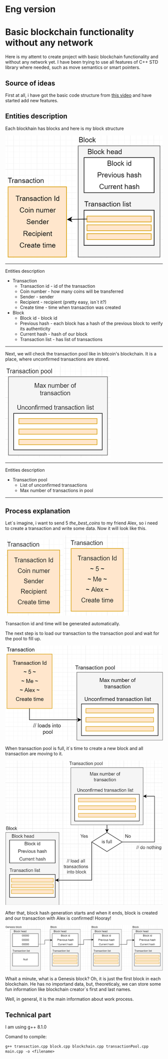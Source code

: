 # Eng version
# Basic blockchain functionality without any network

Here is my attemt to create project with basic blockchain functionality and without any network yet. I have been trying to use all features of C++ STD library where needed, such as move semantics or smart pointers.

## Source of ideas

First at all, i have got the basic code structure from 
[this video](https://www.youtube.com/watch?v=2VDQeQfh4Hs&t=769s) and have started add new features.


## Entities description 

Each blockhain has blocks and here is my block structure 

![block](screenshots/block.png)​

---
Entities description

- Transaction
  - Transaction id - id of the transaction
  - Coin number - how many coins will be transferred 
  - Sender - sender
  - Recipient - recipient (pretty easy, isn`t it?)
  - Create time - time when transaction was created
- Block
  - Block id - block id
  - Previous hash - each block has a hash of the previous block to verify its authenticity
  - Current hash - hash of our block
  - Transaction list - has list of transactions
 
---

Next, we will check the transaction pool like in bitcoin's blockchain. It is a place, where unconfirmed transactions are stored.

![transaction pool](screenshots/transact_pool.png)​

---
Entities description

- Transaction pool
  - List of unconfirmed transactions
  - Max number of transactions in pool 

---

## Process explanation

Let`s imagine, i want to send 5 *the_best_coins* to my friend Alex, so i need to create a transaction and write some data. Now it will look like this.

![transaction pool original](screenshots/transaction_orig.png)​
![transaction pool](screenshots/transact_example.png)​

Transaction id and time will be generated automatically.

The next step is to load our transaction to the transaction pool and wait for the pool to fill up.


![load transaction into pool](screenshots/loading_transaction.png)​

When transaction pool is full, it`s time to create a new block and all transaction are moving to it.

![load transaction into block](screenshots/load_into_block.png)​

After that, block hash generation starts and when it ends, block is created and our transaction with Alex is confirmed! Hooray!

![chain example](screenshots/chain_exmpl.png)​

Whait a minute, what is a Genesis block? Oh, it is just the first block in each blockchain. He has no importand data, but, theoreticaly, we can store some fun information like blockchain creator`s first and last names.

Well, in general, it is the main information about work process.

## Technical part

I am using g++ 8.1.0

Comand to compile:
```
g++ transaction.cpp block.cpp blockchain.cpp transactionPool.cpp main.cpp -o <filename>
```